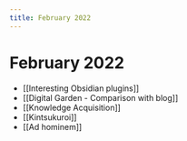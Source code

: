 ```yaml
---
title: February 2022
---
```


# February 2022

- [[Interesting Obsidian plugins]]
- [[Digital Garden - Comparison with blog]]
- [[Knowledge Acquisition]]
- [[Kintsukuroi]]
- [[Ad hominem]]
